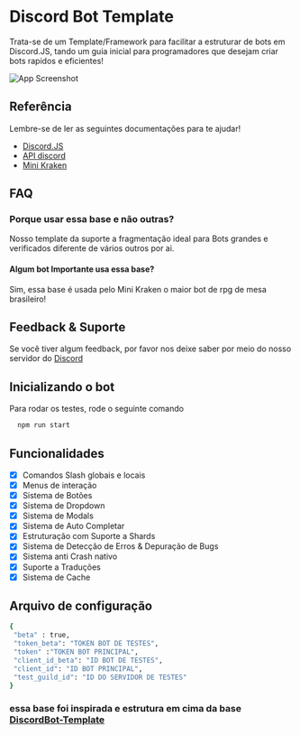 
# Discord Bot Template

Trata-se de um Template/Framework para facilitar a estruturar de bots em Discord.JS, tando um guia inicial para programadores que desejam criar bots rapidos e eficientes!

![App Screenshot](https://raw.githubusercontent.com/Mini-Kraken/Bot-Template/main/banner.png)

## Referência

Lembre-se de ler as seguintes documentações para te ajudar!

- [Discord.JS](https://discord.js.org)
- [API discord](https://discord.com/developers/docs/intro)
- [Mini Kraken](https://minikraken.tk)

## FAQ

### Porque usar essa base e não outras?

Nosso template da suporte a fragmentação ideal para Bots grandes e verificados diferente de vários outros por ai.

#### Algum bot Importante usa essa base?

Sim, essa base é usada pelo Mini Kraken o maior bot de rpg de mesa brasileiro!

## Feedback & Suporte

Se você tiver algum feedback, por favor nos deixe saber por meio do nosso servidor do [Discord](https://discord.com/invite/Nm3CypkQaq)

## Inicializando o bot

Para rodar os testes, rode o seguinte comando

```bash
  npm run start
```

## Funcionalidades

- [X]  Comandos Slash globais e locais
- [X]  Menus de interação
- [X]  Sistema de Botões
- [X]  Sistema de Dropdown
- [X]  Sistema de Modals
- [X]  Sistema de Auto Completar
- [X]  Estruturação com Suporte a Shards
- [X]  Sistema de Detecção de Erros & Depuração de Bugs
- [X]  Sistema anti Crash nativo
- [X]  Suporte a Traduções
- [X]  Sistema de Cache

## Arquivo de configuração

```bash
{ 
 "beta" : true,
 "token_beta": "TOKEN BOT DE TESTES",
 "token" :"TOKEN BOT PRINCIPAL",
 "client_id_beta": "ID BOT DE TESTES",
 "client_id": "ID BOT PRINCIPAL",
 "test_guild_id": "ID DO SERVIDOR DE TESTES"
}
```

### essa base foi inspirada e estrutura em cima da base [DiscordBot-Template](https://github.com/NamVr/DiscordBot-Template)
